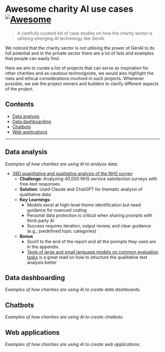 # Awesome charity AI use cases [![Awesome](https://cdn.rawgit.com/sindresorhus/awesome/d7305f38d29fed78fa85652e3a63e154dd8e8829/media/badge.svg)](https://github.com/sindresorhus/awesome)

> A carefully curated list of case studies on how the charity sector is utilising emerging AI technology like GenAI

We noticed that the charity sector is not utilising the power of GenAI to its full potential and in the private sector there are a lot of lists and examples that people can easily find.

Here we aim to curate a list of projects that can serve as inspiration for other charities and as cautious technolgoists, we would also highlight the risks and ethical considerations involved in such projects. Whenever possible, we ask the project owners and builders to clarify different aspects of the project.

## Contents

* [Data analysis](#data-analysis)
* [Data dashboarding](#data-dashboarding)
* [Chatbots](#chatbots)
* [Web applications](#web-applications)

***

## Data analysis

*Examples of how charities are using AI to analyse data.*

* [38D quantitative and qualitative analysis of the NHS survey](https://home.38degrees.org.uk/2025/01/29/nhs-10-year-plan-consultation-the-publics-view/)
  * **Challenge**: Analyzing 40,000 NHS service satisfaction surveys with free-text responses
  * **Solution**: Used Claude and ChatGPT for thematic analysis of qualitative data
  * **Key Learnings**: 
    - Models excel at high-level theme identification but need guidance for nuanced coding
    - Personal data protection is critical when sharing prompts with third-party AI
    - Success requires iteration, output review, and clear guidance (e.g., predefined topic categories)
  * **Bonus** 
    - Scorll to the end of the report and all the prompts they used are in the appendix.
    - [Tests of large and small language models on common evaluation tasks](https://merltech.org/event-recap-tests-of-large-and-small-language-models-on-common-evaluation-tasks/?utm_source=merltech&utm_medium=email&utm_campaign=nlp-cop-newsletter-21) is a great read on how to structure the qualitative text analysis better

## Data dashboarding

*Examples of how charities are using AI to create data dashboards.*

## Chatbots

*Examples of how charities are using AI to create chatbots.*

## Web applications

*Examples of how charities are using AI to create web applications.*